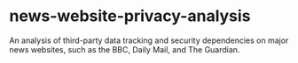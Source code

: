# news-website-privacy-analysis
An analysis of third-party data tracking and security dependencies on major news websites, such as the BBC, Daily Mail, and The Guardian.

